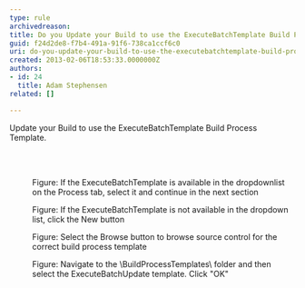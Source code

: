 ```yaml
---
type: rule
archivedreason: 
title: Do you Update your Build to use the ExecuteBatchTemplate Build Process Template?
guid: f24d2de8-f7b4-491a-91f6-738ca1ccf6c0
uri: do-you-update-your-build-to-use-the-executebatchtemplate-build-process-template
created: 2013-02-06T18:53:33.0000000Z
authors:
- id: 24
  title: Adam Stephensen
related: []

---
```



<p>Update your Build to use the ExecuteBatchTemplate Build Process Template.</p>
<br><excerpt class='endintro'></excerpt><br>
<dl class="image"><dt><img src="/TFS/Rules-to-Better-Continuous-Deployment/PublishingImages/execute-batch-1.jpg" alt="" /></dt><dd>Figure&#58; If the ExecuteBatchTemplate is available in the dropdownlist on the Process tab, select it and continue in the next section</dd></dl><dl class="image"><dt><img src="/TFS/Rules-to-Better-Continuous-Deployment/PublishingImages/execute-batch-2.jpg" alt="" /></dt><dd>Figure&#58; If the ExecuteBatchTemplate is not available in the dropdown list, click the New button</dd></dl><dl class="image"><dt><img src="/TFS/Rules-to-Better-Continuous-Deployment/PublishingImages/execute-batch-3.jpg" alt="" /></dt><dd>Figure&#58; Select the Browse button to browse source control for the correct build process template</dd></dl><dl class="image"><dt><img src="/TFS/Rules-to-Better-Continuous-Deployment/PublishingImages/execute-batch-4.jpg" alt="" /></dt><dd>Figure&#58; Navigate to the \BuildProcessTemplates\ folder and then select the ExecuteBatchUpdate template. Click &quot;OK&quot;</dd></dl>


